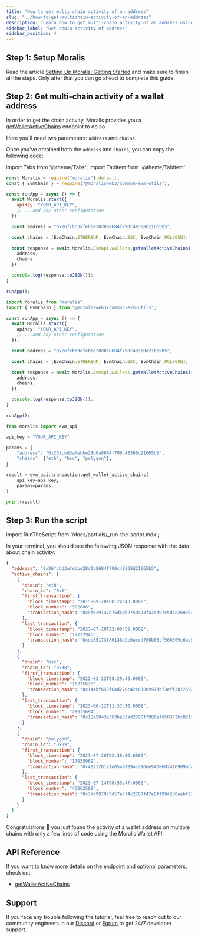 ```yaml
---
title: "How to get multi-chain activity of an address"
slug: "../how-to-get-multichain-activity-of-an-address"
description: "Learn how to get multi-chain activity of an address using the Moralis Wallet API."
sidebar_label: "Get chain activity of address"
sidebar_position: 4
---
```


## Step 1: Setup Moralis

Read the article [Setting Up Moralis: Getting Started](/web3-data-api/evm/get-your-api-key) and make sure to finish all the steps. Only after that you can go ahead to complete this guide.

## Step 2: Get multi-chain activity of a wallet address

In order to get the chain activity, Moralis provides you a [getWalletActiveChains](/web3-data-api/evm/reference/wallet-api/get-chain-activity-by-wallet) endpoint to do so.

Here you'll need two parameters: `address` and `chains`.

Once you've obtained both the `address` and `chains`, you can copy the following code:

import Tabs from '@theme/Tabs';
import TabItem from '@theme/TabItem';

<Tabs groupId="programming-language">
  <TabItem value="javascript" label="index.js (JavaScript)" default>

```javascript index.js
const Moralis = require("moralis").default;
const { EvmChain } = require("@moralisweb3/common-evm-utils");

const runApp = async () => {
  await Moralis.start({
    apiKey: "YOUR_API_KEY",
    // ...and any other configuration
  });

  const address = "0x26fcbd3afebbe28d0a8684f790c48368d21665b5";

  const chains = [EvmChain.ETHEREUM, EvmChain.BSC, EvmChain.POLYGON];

  const response = await Moralis.EvmApi.wallets.getWalletActiveChains({
    address,
    chains,
  });

  console.log(response.toJSON());
}

runApp();
```

</TabItem>
<TabItem value="typescript" label="index.ts (TypeScript)">

```typescript index.ts
import Moralis from "moralis";
import { EvmChain } from "@moralisweb3/common-evm-utils";

const runApp = async () => {
  await Moralis.start({
    apiKey: "YOUR_API_KEY",
    // ...and any other configuration
  });

  const address = "0x26fcbd3afebbe28d0a8684f790c48368d21665b5";

  const chains = [EvmChain.ETHEREUM, EvmChain.BSC, EvmChain.POLYGON];

  const response = await Moralis.EvmApi.wallets.getWalletActiveChains({
    address,
    chains,
  });

  console.log(response.toJSON());
}

runApp();
```

</TabItem>
<TabItem value="python" label="index.py (Python)">

```python index.py
from moralis import evm_api

api_key = "YOUR_API_KEY"

params = {
    "address": "0x26fcbd3afebbe28d0a8684f790c48368d21665b5",
    "chains": ["eth", "bsc", "polygon"],
}

result = evm_api.transaction.get_wallet_active_chains(
    api_key=api_key,
    params=params,
)

print(result)
```

</TabItem>
</Tabs>

## Step 3: Run the script

import RunTheScript from '/docs/partials/\_run-the-script.mdx';

<RunTheScript />

In your terminal, you should see the following JSON response with the data about chain activity:

```json
{
  "address": "0x26fcbd3afebbe28d0a8684f790c48368d21665b5",
  "active_chains": [
    {
      "chain": "eth",
      "chain_id": "0x1",
      "first_transaction": {
        "block_timestamp": "2015-09-28T08:24:43.000Z",
        "block_number": "302086",
        "transaction_hash": "0x9b629147b75dc0b275d478fa34d97c5d4a26926457540b15a5ce871df36c23fd"
      },
      "last_transaction": {
        "block_timestamp": "2023-07-18T22:00:59.000Z",
        "block_number": "17722945",
        "transaction_hash": "0xde35173f86138e2c0accd780b08cf986009c6ac577d441fe49050764666493e4"
      }
    },
    {
      "chain": "bsc",
      "chain_id": "0x38",
      "first_transaction": {
        "block_timestamp": "2022-03-22T08:29:46.000Z",
        "block_number": "16275630",
        "transaction_hash": "0x144bf655f6ad276c42e6380997db73eff30725923a2c089fb7e57b3e3d07a32b"
      },
      "last_transaction": {
        "block_timestamp": "2023-06-12T11:37:50.000Z",
        "block_number": "29035694",
        "transaction_hash": "0x18e5043a363ba33ad2320f7980efd50372bc021fb1b3041e7831db9058492551"
      }
    },
    {
      "chain": "polygon",
      "chain_id": "0x89",
      "first_transaction": {
        "block_timestamp": "2021-07-20T02:38:06.000Z",
        "block_number": "17055069",
        "transaction_hash": "0x482328171e8549129acd9dde9408602410909adac2e4e46a9591592b2e0e1a24"
      },
      "last_transaction": {
        "block_timestamp": "2023-07-14T08:55:47.000Z",
        "block_number": "45062599",
        "transaction_hash": "0x7dd9979c5d57ac74c2787f47e8ff9942d0eebf6375ab5262ac48d0455b9c3de3"
      }
    }
  ]
}
```

Congratulations 🥳 you just found the activity of a wallet address on multiple chains with only a few lines of code using the Moralis Wallet API!


## API Reference

If you want to know more details on the endpoint and optional parameters, check out:

- [getWalletActiveChains](/web3-data-api/evm/reference/wallet-api/get-chain-activity-by-wallet)

## Support

If you face any trouble following the tutorial, feel free to reach out to our community engineers in our [Discord](https://moralis.io/discord) or [Forum](https://forum.moralis.io) to get 24/7 developer support.
